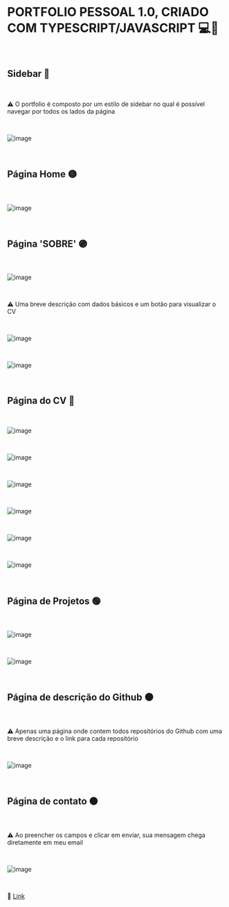 # PORTFOLIO PESSOAL 1.0, CRIADO COM TYPESCRIPT/JAVASCRIPT 💻🧍

<br>

## Sidebar 🔵

<br>

⚠ O portfolio é composto por um estilo de sidebar no qual é possível navegar por todos os lados da página 

<br>

![image](https://user-images.githubusercontent.com/109248116/222932044-38f44518-ed60-4d2a-a341-6939935e3a39.png)

<br>

## Página Home 🟡

<br>

![image](https://user-images.githubusercontent.com/109248116/222932002-9055b825-bcb9-4a56-8d66-23262a64d3f1.png)

<br>

## Página 'SOBRE' 🟣

<br>

![image](https://user-images.githubusercontent.com/109248116/222932069-207fdc44-62af-45ba-9098-8d68ff2cd5eb.png)

<br>

⚠ Uma breve descrição com dados básicos e um botão para visualizar o CV

<br>

![image](https://user-images.githubusercontent.com/109248116/222932086-b82e442c-7639-4cb4-a292-67d881ed3c4d.png)

<br>

![image](https://user-images.githubusercontent.com/109248116/222932101-307da429-e324-488b-aed0-12657a2f2781.png)

<br>

## Página do CV 🔴

<br>

![image](https://user-images.githubusercontent.com/109248116/222932140-59645083-d771-4416-a6f3-097ed007e284.png)

<br>

![image](https://user-images.githubusercontent.com/109248116/222932147-e7b3a08f-e2a8-4e44-a1cc-e0033da0d0a4.png)

<br>

![image](https://user-images.githubusercontent.com/109248116/222932164-c854f5bc-f31a-49e6-871e-112e1017f792.png)

<br>

![image](https://user-images.githubusercontent.com/109248116/222932170-3e731c76-54df-4116-9c7e-5f54c669021c.png)

<br>

![image](https://user-images.githubusercontent.com/109248116/222932180-f42be47d-7c2c-455e-826f-d7b8e9c0b6fb.png)

<br>

![image](https://user-images.githubusercontent.com/109248116/222932185-ada740a3-eaf5-4d7f-b4f4-42470821cde0.png)

<br>

## Página de Projetos 🟢

<br>

![image](https://user-images.githubusercontent.com/109248116/222932197-e94a4e7f-1130-41fc-83db-07818aafe9eb.png)

<br>

![image](https://user-images.githubusercontent.com/109248116/222932215-3fb05be3-9c46-473c-bee6-a861535418a3.png)

<br>

## Página de descrição do Github ⚫

<br>

⚠ Apenas uma página onde contem todos reposítórios do Github com uma breve descrição e o link para cada repositório

<br>

![image](https://user-images.githubusercontent.com/109248116/222932245-d086c27c-82d4-4be0-93dd-6a88f4cb1954.png)

<br>

## Página de contato 🟠

<br>

⚠ Ao preencher os campos e clicar em enviar, sua mensagem chega diretamente em meu email

<br>

![image](https://user-images.githubusercontent.com/109248116/222932253-c3798087-33b9-4883-bc94-b6bd2eac8f65.png)

<br>

🔗 [Link](https://portfolio-gabrieleagle.vercel.app/) 


